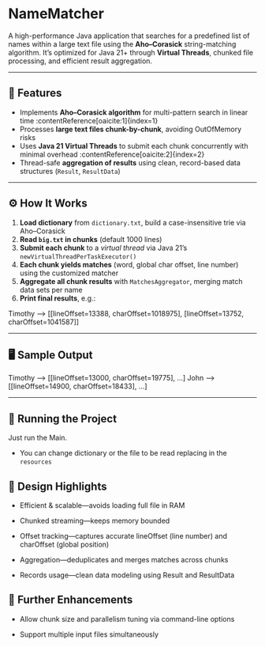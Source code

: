 # NameMatcher

A high-performance Java application that searches for a predefined list of names within a large text file using the **Aho–Corasick** string-matching algorithm. It’s optimized for Java 21+ through **Virtual Threads**, chunked file processing, and efficient result aggregation.

---

## 🚀 Features

- Implements **Aho–Corasick algorithm** for multi-pattern search in linear time :contentReference[oaicite:1]{index=1}
- Processes **large text files chunk-by-chunk**, avoiding OutOfMemory risks
- Uses **Java 21 Virtual Threads** to submit each chunk concurrently with minimal overhead :contentReference[oaicite:2]{index=2}
- Thread-safe **aggregation of results** using clean, record-based data structures (`Result`, `ResultData`)

---

## ⚙️ How It Works

1. **Load dictionary** from `dictionary.txt`, build a case-insensitive trie via Aho–Corasick
2. **Read `big.txt` in chunks** (default 1000 lines)
3. **Submit each chunk** to a *virtual thread* via Java 21’s `newVirtualThreadPerTaskExecutor()`
4. **Each chunk yields matches** (word, global char offset, line number) using the customized matcher
5. **Aggregate all chunk results** with `MatchesAggregator`, merging match data sets per name
6. **Print final results**, e.g.:

Timothy --> [[lineOffset=13388, charOffset=1018975], [lineOffset=13752, charOffset=1041587]]

---

## 🖥️ Sample Output

Timothy --> [[lineOffset=13000, charOffset=19775], ...]
John --> [[lineOffset=14900, charOffset=18433], ...]

---

## 🧪 Running the Project

Just run the Main.
- You can change dictionary or the file to be read replacing in the `resources`

## 🔧 Design Highlights
- Efficient & scalable—avoids loading full file in RAM

- Chunked streaming—keeps memory bounded

- Offset tracking—captures accurate lineOffset (line number) and charOffset (global position)

- Aggregation—deduplicates and merges matches across chunks

- Records usage—clean data modeling using Result and ResultData

## 🎯 Further Enhancements
- Allow chunk size and parallelism tuning via command-line options

- Support multiple input files simultaneously
